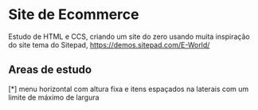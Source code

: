 # Site de Ecommerce
Estudo de HTML e CCS, criando um site do zero usando muita inspiração do site tema do Sitepad, https://demos.sitepad.com/E-World/
## Areas de estudo
[*] menu horizontal com altura fixa e itens espaçados na laterais com um limite de máximo de largura